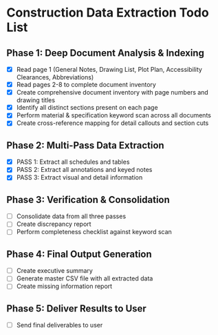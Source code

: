 # Construction Data Extraction Todo List

## Phase 1: Deep Document Analysis & Indexing
- [x] Read page 1 (General Notes, Drawing List, Plot Plan, Accessibility Clearances, Abbreviations)
- [x] Read pages 2-8 to complete document inventory
- [x] Create comprehensive document inventory with page numbers and drawing titles
- [x] Identify all distinct sections present on each page
- [x] Perform material & specification keyword scan across all documents
- [x] Create cross-reference mapping for detail callouts and section cuts

## Phase 2: Multi-Pass Data Extraction
- [x] PASS 1: Extract all schedules and tables
- [x] PASS 2: Extract all annotations and keyed notes
- [x] PASS 3: Extract visual and detail information

## Phase 3: Verification & Consolidation
- [ ] Consolidate data from all three passes
- [ ] Create discrepancy report
- [ ] Perform completeness checklist against keyword scan

## Phase 4: Final Output Generation
- [ ] Create executive summary
- [ ] Generate master CSV file with all extracted data
- [ ] Create missing information report

## Phase 5: Deliver Results to User
- [ ] Send final deliverables to user

